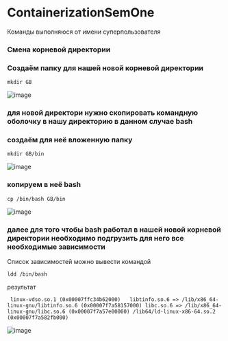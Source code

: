 # ContainerizationSemOne

Команды выполняюся от имени суперпользователя
### Смена корневой директории 


### Создаём папку для нашей новой корневой директории


``mkdir GB``

![image](https://github.com/ScherbakovM/ContainerizationSemOne/assets/109952823/4fc30aad-1fed-4225-8e0b-71b6212b1713)

### для новой директори нужно скопировать командную оболочку в нашу директорию  в данном случае bash 

### создаём для неё вложенную папку 

``mkdir GB/bin``

![image](https://github.com/ScherbakovM/ContainerizationSemOne/assets/109952823/7670abd1-af9f-4239-9fd9-f8341e2653b7)

### копируем в неё bash 

``cp /bin/bash GB/bin``

![image](https://github.com/ScherbakovM/ContainerizationSemOne/assets/109952823/8831fcfc-e95f-4612-bcc3-9683109efa54)

### далее для того чтобы bash работал в нашей новой корневой директории необходимо подгрузить для него все необходимые зависимости 

Список зависимостей можно вывести командой 

``ldd /bin/bash``

результат 

`` linux-vdso.so.1 (0x00007ffc34b62000)  
  libtinfo.so.6 => /lib/x86_64-linux-gnu/libtinfo.so.6 (0x00007f7a58157000)
  libc.so.6 => /lib/x86_64-linux-gnu/libc.so.6 (0x00007f7a57e00000)
  /lib64/ld-linux-x86-64.so.2 (0x00007f7a582fb000)``

 ![image](https://github.com/ScherbakovM/ContainerizationSemOne/assets/109952823/dfd2d7a7-62e4-4c88-9a8d-d9f220cea7d7)






